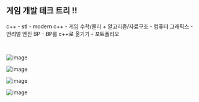 ## 게임 개발 테크 트리 !!

c++ - stl - modern c++ - 게임 수학/물리 + 알고리즘/자료구조 - 컴퓨터 그래픽스 - 언리얼 엔진 BP - BP를 c++로 옮기기 - 포트폴리오


<br>

![image](https://user-images.githubusercontent.com/96330958/148706578-7f5f1ee8-76ef-47bd-9d18-664d7b14eb2f.png)

![image](https://user-images.githubusercontent.com/96330958/148706606-d9159e92-c61d-44f6-8ab9-30eb3979609f.png)

![image](https://user-images.githubusercontent.com/96330958/148706625-51d6bb07-40ac-42e4-aa02-90feb5f0e7fa.png)

![image](https://user-images.githubusercontent.com/96330958/148706639-31de8024-455f-49f4-9714-777e364b9aa4.png)
